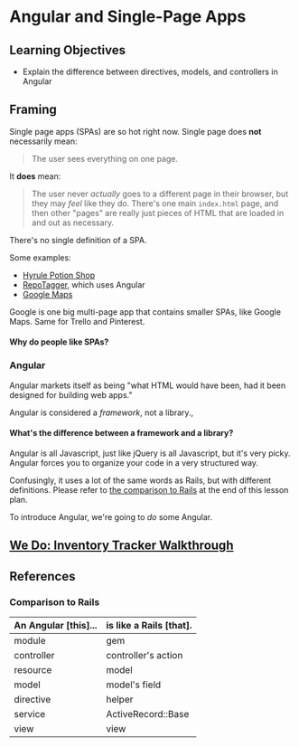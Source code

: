 # Angular and Single-Page Apps

<!-- AM: More LOs? Maybe something about SPAs or important higher-level features of directives/models/controllers. -->
## Learning Objectives
- Explain the difference between directives, models, and controllers in Angular

<!-- NHO: Define how Angular utilizes modules -->

## Framing

Single page apps (SPAs) are so hot right now. Single page does **not** necessarily mean:

> The user sees everything on one page.

It **does** mean:

> The user never *actually* goes to a different page in their browser, but they may *feel* like they do. There's one main `index.html` page, and then other "pages" are really just pieces of HTML that are loaded in and out as necessary.

There's no single definition of a SPA.

Some examples:

- [Hyrule Potion Shop](http://ga-wdi-exercises.github.io/hyrule_potion_shop/)
- [RepoTagger](http://repotagger.github.io/?name=ga-wdi-lessons), which uses Angular
- [Google Maps](https://www.google.com/maps/@38.9048728,-77.0362223,17z)

Google is one big multi-page app that contains smaller SPAs, like Google Maps. Same for Trello and Pinterest.
<!-- AM: Could use this as an opportunity to preview/tie back to the AJAX class. -->

#### Why do people like SPAs?

<!-- NHO: is this a question to pose to the class? Or are you planning on having more follow up to answer?  -->
<!-- Could do a similar compare / contrast as was built into the previous spa lesson  -->
<!--
https://github.com/ga-dc/wdi6-formerly-curriculum/tree/7935ec8271d1d0372dd978be43fd75a015ef90a6/08-single-page-web-apps/single-page-applications  -->


### Angular

Angular markets itself as being "what HTML would have been, had it been designed for building web apps."
<!-- NHO: how does this tie into why people like SPA's?  -->

Angular is considered a *framework*, not a library.,
<!-- AM: ^ Extra comma at end of sentence ^ -->

#### What's the difference between a framework and a library?

Angular is all Javascript, just like jQuery is all Javascript, but it's very picky. Angular forces you to organize your code in a very structured way.

Confusingly, it uses a lot of the same words as Rails, but with different definitions. Please refer to [the comparison to Rails](#references) at the end of this lesson plan.

To introduce Angular, we're going to *do* some Angular.

## [We Do: Inventory Tracker Walkthrough](walkthrough.md)

## References

### Comparison to Rails

|An Angular [this]... |is like a Rails [that].|
|------------|---------------------|
| module     | gem                 |
| controller | controller's action |
| resource   | model               |
| model      | model's field       |
| directive  | helper              |
| service    | ActiveRecord::Base  |
| view       | view                |

<!-- AM: ^ I love these. ^ -->
